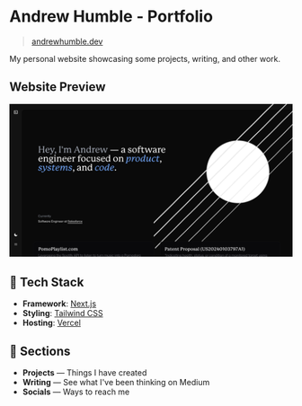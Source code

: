 # **Andrew Humble - Portfolio**

> [andrewhumble.dev](https://andrewhumble.dev/)  

My personal website showcasing some projects, writing, and other work.

## **Website Preview**
![Website Preview](public/website-preview.png)

## 🚀 **Tech Stack**

- **Framework**: [Next.js](https://nextjs.org/)
- **Styling**: [Tailwind CSS](https://tailwindcss.com/)
- **Hosting**: [Vercel](https://vercel.com/)

## 🌟 **Sections**

- **Projects** — Things I have created
- **Writing** — See what I've been thinking on Medium
- **Socials** — Ways to reach me
